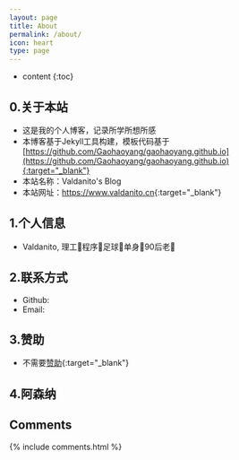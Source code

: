 ```yaml
---
layout: page
title: About
permalink: /about/
icon: heart
type: page
---
```


* content
{:toc}

## 0.关于本站

* 这是我的个人博客，记录所学所想所感
* 本博客基于Jekyll工具构建，模板代码基于[https://github.com/Gaohaoyang/gaohaoyang.github.io](https://github.com/Gaohaoyang/gaohaoyang.github.io){:target="_blank"}
* 本站名称：Valdanito's Blog
* 本站网址：<https://www.valdanito.cn>{:target="_blank"}

## 1.个人信息

* Valdanito, 理工🐶程序🐶足球🐶单身🐶90后老🐶

## 2.联系方式

* Github: <a href="https://github.com/{{site.github_username}}" target="_blank" title="GitHub"><i class="fa fa-github" aria-hidden="true"></i></a>
* Email: <a href="mailto:{{site.email}}" title="email"><i class="fa fa-envelope-o" aria-hidden="true"></i></a>

## 3.赞助

* 不需要[赞助](https://www.unicef.org/zh){:target="_blank"}

## 4.阿森纳

## Comments

{% include comments.html %}
